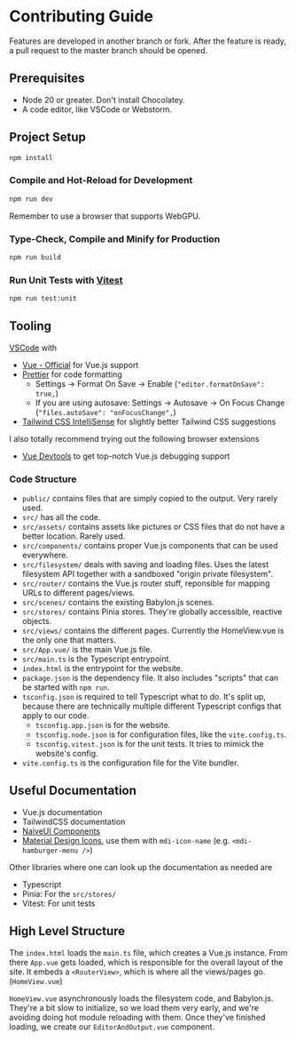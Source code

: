 # Contributing Guide

Features are developed in another branch or fork. After the feature is ready, a pull request to the master branch should be opened.

## Prerequisites
- Node 20 or greater. Don't install Chocolatey.
- A code editor, like VSCode or Webstorm.

## Project Setup

```sh
npm install
```

### Compile and Hot-Reload for Development

```sh
npm run dev
```

Remember to use a browser that supports WebGPU.

### Type-Check, Compile and Minify for Production

```sh
npm run build
```

### Run Unit Tests with [Vitest](https://vitest.dev/)

```sh
npm run test:unit
```


## Tooling

[VSCode](https://code.visualstudio.com/) with

- [Vue - Official](https://marketplace.visualstudio.com/items?itemName=Vue.volar) for Vue.js support
- [Prettier](https://marketplace.visualstudio.com/items?itemName=esbenp.prettier-vscode) for code formatting
  - Settings &rarr; Format On Save &rarr; Enable (`"editor.formatOnSave": true,`)
  - If you are using autosave: Settings &rarr; Autosave &rarr; On Focus Change (`"files.autoSave": "onFocusChange",`)
- [Tailwind CSS IntelliSense](https://marketplace.visualstudio.com/items?itemName=bradlc.vscode-tailwindcss) for slightly better Tailwind CSS suggestions


I also totally recommend trying out the following browser extensions

- [Vue Devtools](https://devtools.vuejs.org/) to get top-notch Vue.js debugging support

### Code Structure

- `public/` contains files that are simply copied to the output. Very rarely used.
- `src/` has all the code.
- `src/assets/` contains assets like pictures or CSS files that do not have a better location. Rarely used.
- `src/components/` contains proper Vue.js components that can be used everywhere.
- `src/filesystem/` deals with saving and loading files. Uses the latest filesystem API together with a sandboxed "origin private filesystem".
- `src/router/` contains the Vue.js router stuff, reponsible for mapping URLs to different pages/views.
- `src/scenes/` contains the existing Babylon.js scenes. 
- `src/stores/` contains Pinia stores. They're globally accessible, reactive objects.
- `src/views/` contains the different pages. Currently the HomeView.vue is the only one that matters.
- `src/App.vue/` is the main Vue.js file.
- `src/main.ts` is the Typescript entrypoint.
- `index.html` is the entrypoint for the website.
- `package.json` is the dependency file. It also includes "scripts" that can be started with `npm run`.
- `tsconfig.json` is required to tell Typescript what to do. It's split up, because there are technically multiple different Typescript configs that apply to our code.
  - `tsconfig.app.json` is for the website.
  - `tsconfig.node.json` is for configuration files, like the `vite.config.ts`.
  - `tsconfig.vitest.json` is for the unit tests. It tries to mimick the website's config.
- `vite.config.ts` is the configuration file for the Vite bundler.


## Useful Documentation

- Vue.js documentation
- TailwindCSS documentation
- [NaiveUI Components](https://www.naiveui.com/en-US/os-theme/components/button)
- [Material Design Icons](https://icon-sets.iconify.design/mdi/), use them with `mdi-icon-name` (e.g. `<mdi-hamburger-menu />`)

Other libraries where one can look up the documentation as needed are
- Typescript
- Pinia: For the `src/stores/`
- Vitest: For unit tests


## High Level Structure

The `index.html` loads the `main.ts` file, which creates a Vue.js instance.
From there `App.vue` gets loaded, which is responsible for the overall layout of the site. It embeds a `<RouterView>`, which is where all the views/pages go. (`HomeView.vue`)

`HomeView.vue` asynchronously loads the filesystem code, and Babylon.js. They're a bit slow to initialize, so we load them very early, and we're avoiding doing hot module reloading with them. Once they've finished loading, we create our `EditorAndOutput.vue` component.

